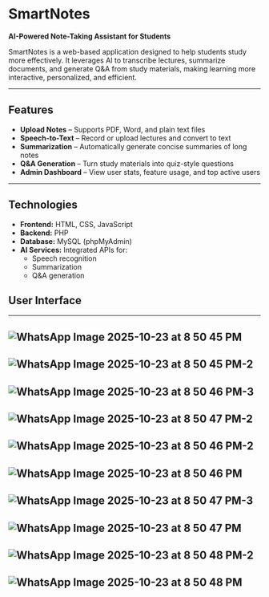 #  SmartNotes

**AI-Powered Note-Taking Assistant for Students**

SmartNotes is a web-based application designed to help students study more effectively. It leverages AI to transcribe lectures, summarize documents, and generate Q&A from study materials, making learning more interactive, personalized, and efficient.

---

##  Features

-  **Upload Notes** – Supports PDF, Word, and plain text files  
-  **Speech-to-Text** – Record or upload lectures and convert to text  
-  **Summarization** – Automatically generate concise summaries of long notes  
-  **Q&A Generation** – Turn study materials into quiz-style questions  
-  **Admin Dashboard** – View user stats, feature usage, and top active users

---

## Technologies

- **Frontend:** HTML, CSS, JavaScript  
- **Backend:** PHP  
- **Database:** MySQL (phpMyAdmin)  
- **AI Services:** Integrated APIs for:
  - Speech recognition
  - Summarization
  - Q&A generation

## User Interface
---
![WhatsApp Image 2025-10-23 at 8 50 45 PM](https://github.com/user-attachments/assets/273f2b04-33de-4fa7-8cf6-370e8c21467b)
---
![WhatsApp Image 2025-10-23 at 8 50 45 PM-2](https://github.com/user-attachments/assets/4792c892-0db2-4e5f-9c26-0f221f353ffe)
---
![WhatsApp Image 2025-10-23 at 8 50 46 PM-3](https://github.com/user-attachments/assets/0bf54e10-ef07-4291-93dd-cf4309952235)
---
![WhatsApp Image 2025-10-23 at 8 50 47 PM-2](https://github.com/user-attachments/assets/4529e62c-cfe0-46dc-976c-7704591b535b)
---
![WhatsApp Image 2025-10-23 at 8 50 46 PM-2](https://github.com/user-attachments/assets/5eac5740-2ab6-413a-87d4-8dae91df4760)
---
![WhatsApp Image 2025-10-23 at 8 50 46 PM](https://github.com/user-attachments/assets/83e6de4b-826f-446d-8976-a9abdfce08ab)
---
![WhatsApp Image 2025-10-23 at 8 50 47 PM-3](https://github.com/user-attachments/assets/5ee688ea-e27e-4a54-ad26-3269a2ffe6f7)
---
![WhatsApp Image 2025-10-23 at 8 50 47 PM](https://github.com/user-attachments/assets/0a523847-e1de-4219-9bdf-4ddf761d7356)
---
![WhatsApp Image 2025-10-23 at 8 50 48 PM-2](https://github.com/user-attachments/assets/bb5a7365-7cdb-4a9f-a028-dc091115952d)
---
![WhatsApp Image 2025-10-23 at 8 50 48 PM](https://github.com/user-attachments/assets/ca12435b-d767-422c-92a1-7ed54bb729da)
---











